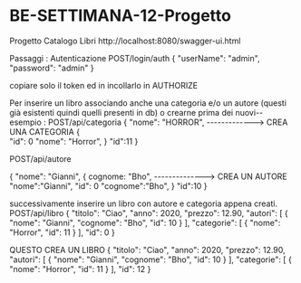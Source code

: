 # BE-SETTIMANA-12-Progetto
Progetto Catalogo Libri
http://localhost:8080/swagger-ui.html

Passaggi :
Autenticazione POST/login/auth 
{
  "userName": "admin",
  "password": "admin"
}

copiare solo il token ed in incollarlo in AUTHORIZE

Per inserire un libro associando anche una categoria e/o un autore (questi già esistenti quindi quelli presenti in db) o crearne prima dei nuovi-- esempio :
POST/api/categoria
 {
  "nome": "HORROR",      -------------> CREA UNA CATEGORIA {   
      "id": 0                                                   "nome": "Horror",
}                                                                "id":11
                                                               }   

POST/api/autore

{
	"nome": "Gianni",							{
	cognome: "Bho",   --------------> CREA UN AUTORE    		"nome":"Gianni",
	"id": 0									"cognome":"Bho",
}											"id":10
										}

successivamente inserire un libro con autore e categoria appena creati.
POST/api/libro
{
  "titolo": "Ciao",
  "anno": 2020,
  "prezzo": 12.90,
  "autori": [
    {
      "nome": "Gianni",
      "cognome": "Bho",
      "id": 10
    }
  ],
  "categorie": [
    {
      "nome": "Horror",
      "id": 11
    }
  ],
  "id": 0
}

QUESTO CREA UN LIBRO 
{
  "titolo": "Ciao",
  "anno": 2020,
  "prezzo": 12.90,
  "autori": [
    {
      "nome": "Gianni",
      "cognome": "Bho",
      "id": 10
    }
  ],
  "categorie": [
    {
      "nome": "Horror",
      "id": 11
    }
  ],
  "id": 12
}
